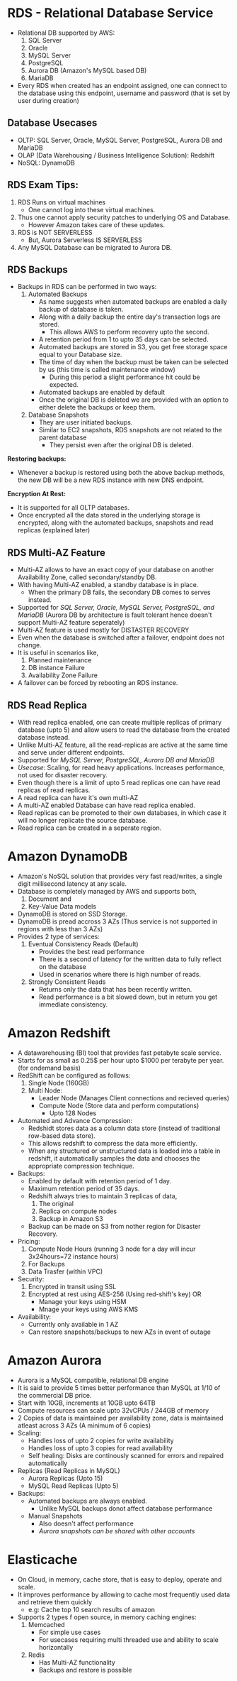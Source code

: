 # RDS - Relational Database Service
- Relational DB supported by AWS:
	1. SQL Server
	2. Oracle
	3. MySQL Server
	4. PostgreSQL
	5. Aurora DB (Amazon's MySQL based DB)
	6. MariaDB
- Every RDS when created has an endpoint assigned, one can connect to the database using this endpoint, username and password (that is set by user during creation) 

## Database Usecases
- OLTP: SQL Server, Oracle, MySQL Server, PostgreSQL, Aurora DB and MariaDB
- OLAP (Data Warehousing / Business Intelligence Solution): Redshift
- NoSQL: DynamoDB

## RDS Exam Tips:
1. RDS Runs on virtual machines
	- One cannot log into these virtual machines.
2. Thus one cannot apply security patches to underlying OS and Database.
	- However Amazon takes care of these updates.
3. RDS is NOT SERVERLESS
	- But, Aurora Serverless IS SERVERLESS
4. Any MySQL Database can be migrated to Aurora DB.

## RDS Backups
- Backups in RDS can be performed in two ways:
	1. Automated Backups
		- As name suggests when automated backups are enabled a daily backup of database is taken.
		- Along with a daily backup the entire day's transaction logs are stored.
			- This allows AWS to perform recovery upto the second.
		- A retention period from 1 to upto 35 days can be selected.
		- Automated backups are stored in S3, you get free storage space equal to your Database size.
		- The time of day when the backup must be taken can be selected by us (this time is called maintenance window)
			- During this period a slight performance hit could be expected.
		- Automated backups are enabled by default
		- Once the original DB is deleted we are provided with an option to either delete the backups or keep them.
	2. Database Snapshots
		- They are user initiated backups.
		- Similar to EC2 snapshots, RDS snapshots are not related to the parent database
			- They persist even after the original DB is deleted.

**Restoring backups:**
- Whenever a backup is restored using both the above backup methods, the new DB will be a new RDS instance with new DNS endpoint.

**Encryption At Rest:**
- It is supported for all OLTP databases.
- Once encrypted all the data stored in the underlying storage is encrypted, along with the automated backups, snapshots and read replicas (explained later)


## RDS Multi-AZ Feature
- Multi-AZ allows to have an exact copy of your database on another Availability Zone, called secondary/standby DB.
- With having Multi-AZ enabled, a standby database is in place. 
	- When the primary DB fails, the secondary DB comes to serves instead.
- Supported for *SQL Server, Oracle, MySQL Server, PostgreSQL, and MariaDB* (Aurora DB by architecture is fault tolerant hence doesn't support Multi-AZ feature seperately)
- Multi-AZ feature is used mostly for DISTASTER RECOVERY
- Even when the database is switched after a failover, endpoint does not change.
- It is useful in scenarios like,
	1. Planned maintenance
	2. DB instance Failure
	3. Availability Zone Failure
- A failover can be forced by rebooting an RDS instance.

## RDS Read Replica
- With read replica enabled, one can create multiple replicas of primary database (upto 5) and allow users to read the database from the created database instead.
- Unlike Multi-AZ feature, all the read-replicas are active at the same time and serve under different endpoints.
- Supported for *MySQL Server, PostgreSQL, Aurora DB and MariaDB*
- *Usecase*: Scaling, for read heavy applications. Increases performance, not used for disaster recovery.
- Even though there is a limit of upto 5 read replicas one can have read replicas of read replicas.
- A read replica can have it's own multi-AZ
- A multi-AZ enabled Database can have read replica enabled.
- Read replicas can be promoted to their own databases, in which case it will no longer replicate the source database.
- Read replica can be created in a seperate region.

# Amazon DynamoDB
- Amazon's NoSQL solution that provides very fast read/writes, a single digit millisecond latency at any scale.
- Database is completely managed by AWS and supports both, 
	1. Document and 
	2. Key-Value Data models
- DynamoDB is stored on SSD Storage.
- DynamoDB is pread accross 3 AZs (Thus service is not supported in regions with less than 3 AZs)
- Provides 2 type of services:
	1. Eventual Consistency Reads (Default)
		- Provides the best read performance
		- There is a second of latency for the written data to fully reflect on the database
		- Used in scenarios where there is high number of reads.
	2. Strongly Consistent Reads
		- Returns only the data that has been recently written.
		- Read performance is a bit slowed down, but in return you get immediate consistency.

# Amazon Redshift
- A datawarehousing (BI) tool that provides fast petabyte scale service.
- Starts for as small as 0.25$ per hour upto $1000 per terabyte per year. (for ondemand basis)
- RedShift can be configured as follows:
	1. Single Node (160GB)
	2. Multi Node:
		- Leader Node (Manages Client connections and recieved queries)
		- Compute Node (Store data and perform computations)
			- Upto 128 Nodes
- Automated and Advance Compression:
	- Redshidt stores data as a column data store (instead of traditional row-based data store).
	- This allows redshift to compress the data more efficiently.
	- When any structured or unstructured data is loaded into a table in redshift, it automatically samples the data and chooses the appropriate compression technique.
- Backups:
	- Enabled by default with retention period of 1 day.
	- Maximum retention period of 35 days.
	- Redshift always tries to maintain 3 replicas of data,
		1. The original
		2. Replica on compute nodes
		3. Backup in Amazon S3
	- Backup can be made on S3 from nother region for Disaster Recovery.
- Pricing:
	1. Compute Node Hours (running 3 node for a day will incur 3x24hours=72 instance hours)
	2. For Backups
	3. Data Trasfer (within VPC)
- Security:
	1. Encrypted in transit using SSL
	2. Encrypted at rest using AES-256 (Using red-shift's key) OR
		- Manage your keys using HSM
		- Mnage your keys using AWS KMS
- Availability:
	- Currently only available in 1 AZ
	- Can restore snapshots/backups to new AZs in event of outage

# Amazon Aurora
- Aurora is a MySQL compatible, relational DB engine
- It is said to provide 5 times better performance than MySQL at 1/10 of the commercial DB price.
- Start with 10GB, increments at 10GB upto 64TB
- Compute resources can scale upto 32vCPUs / 244GB of memory
- 2 Copies of data is maintained per availability zone, data is maintained atleast across 3 AZs (A minimum of 6 copies)
- Scaling:
	- Handles loss of upto 2 copies for write availability
	- Handles loss of upto 3 copies for read availability
	- Self healing: Disks are continously scanned for errors and repaired automatically
- Replicas (Read Replicas in MySQL)
	- Aurora Replicas (Upto 15)
	- MySQL Read Replicas (Upto 5)
- Backups:
	- Automated backups are always enabled.
		- Unlike MySQL backups donot affect database performance
	- Manual Snapshots
		- Also doesn't affect performance
		- *Aurora snapshots can be shared with other accounts*
	
# Elasticache
- On Cloud, in memory, cache store, that is easy to deploy, operate and scale.
- It improves performance by allowing to cache most frequently used data and retrieve them quickly
	- e.g: Cache top 10 search results of amazon
- Supports 2 types f open source, in memory caching engines:
	1. Memcached
		- For simple use cases
		- For usecases requiring multi threaded use and ability to scale horizontally
	2. Redis
		- Has Multi-AZ functionality
		- Backups and restore is possible